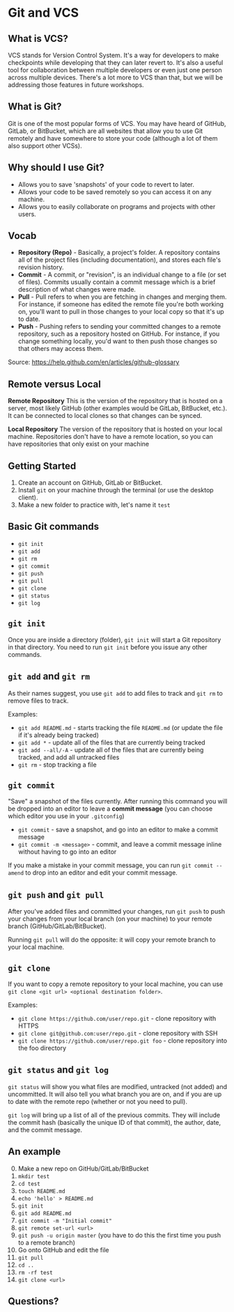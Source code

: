 # Git and VCS

## What is VCS?

VCS stands for Version Control System. It's a way for developers to make checkpoints while developing that they can later revert to. It's also a useful tool for collaboration between multiple developers or even just one person across multiple devices. There's a lot more to VCS than that, but we will be addressing those features in future workshops.

## What is Git?

Git is one of the most popular forms of VCS. You may have heard of GitHub, GitLab, or BitBucket, which are all websites that allow you to use Git remotely and have somewhere to store your code (although a lot of them also support other VCSs).

## Why should I use Git?

- Allows you to save 'snapshots' of your code to revert to later.
- Allows your code to be saved remotely so you can access it on any machine.
- Allows you to easily collaborate on programs and projects with other users.

## Vocab

- **Repository (Repo)** - Basically, a project's folder. A repository contains all of the project files (including documentation), and stores each file's revision history.
- **Commit** - A commit, or "revision", is an individual change to a file (or set of files). Commits usually contain a commit message which is a brief description of what changes were made.
- **Pull** - Pull refers to when you are fetching in changes and merging them. For instance, if someone has edited the remote file you're both working on, you'll want to pull in those changes to your local copy so that it's up to date.
- **Push** - Pushing refers to sending your committed changes to a remote repository, such as a repository hosted on GitHub. For instance, if you change something locally, you'd want to then push those changes so that others may access them.

Source: https://help.github.com/en/articles/github-glossary

## Remote versus Local

**Remote Repository**
This is the version of the repository that is hosted on a server, most likely GitHub (other examples would be GitLab, BitBucket, etc.). It can be connected to local clones so that changes can be synced.

**Local Repository**
The version of the repository that is hosted on your local machine. Repositories don't have to have a remote location, so you can have repositories that only exist on your machine

## Getting Started

1. Create an account on GitHub, GitLab or BitBucket.
2. Install `git` on your machine through the terminal (or use the desktop client).
3. Make a new folder to practice with, let's name it `test`

## Basic Git commands

- `git init`
- `git add`
- `git rm`
- `git commit`
- `git push`
- `git pull`
- `git clone`
- `git status`
- `git log`

## `git init`

Once you are inside a directory (folder), `git init` will start a Git repository in that directory. You need to run `git init` before you issue any other commands.

## `git add` and `git rm`

As their names suggest, you use `git add` to add files to track and `git rm` to remove files to track.

Examples:
- `git add README.md` - starts tracking the file `README.md` (or update the file if it's already being tracked)
- `git add *` - update all of the files that are currently being tracked
- `git add --all/-A` - update all of the files that are currently being tracked, and add all untracked files
- `git rm` - stop tracking a file

## `git commit`

"Save" a snapshot of the files currently. After running this command you will be dropped into an editor to leave a **commit message** (you can choose which editor you use in your `.gitconfig`)

- `git commit` - save a snapshot, and go into an editor to make a commit message
- `git commit -m <message>` - commit, and leave a commit message inline without having to go into an editor

If you make a mistake in your commit message, you can run `git commit --amend` to drop into an editor and edit your commit message.

## `git push` and `git pull`

After you've added files and committed your changes, run `git push` to push your changes from your local branch (on your machine) to your remote branch (GitHub/GitLab/BitBucket).

Running `git pull` will do the opposite: it will copy your remote branch to your local machine.

## `git clone`

If you want to copy a remote repository to your local machine, you can use `git clone <git url> <optional destination folder>`.

Examples:
- `git clone https://github.com/user/repo.git` - clone repository with HTTPS
- `git clone git@github.com:user/repo.git` - clone repository with SSH
- `git clone https://github.com/user/repo.git foo` - clone repository into the foo directory

## `git status` and `git log`

`git status` will show you what files are modified, untracked (not added) and uncommitted. It will also tell you what branch you are on, and if you are up to date with the remote repo (whether or not you need to pull).

`git log` will bring up a list of all of the previous commits. They will include the commit hash (basically the unique ID of that commit), the author, date, and the commit message.

## An example

0. Make a new repo on GitHub/GitLab/BitBucket
1. `mkdir test`
2. `cd test`
3. `touch README.md`
4. `echo 'hello' > README.md`
5. `git init`
6. `git add README.md`
7. `git commit -m "Initial commit"`
8. `git remote set-url <url>`
9. `git push -u origin master` (you have to do this the first time you push to a remote branch)
10. Go onto GitHub and edit the file
11. `git pull`
12. `cd ..`
13. `rm -rf test`
14. `git clone <url>`

## Questions?
